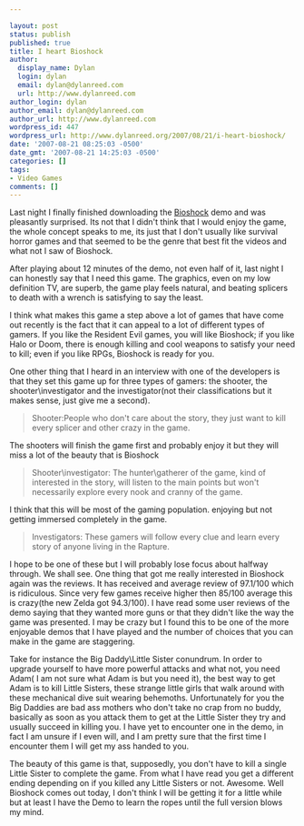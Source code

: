 ```yaml
---

layout: post
status: publish
published: true
title: I heart Bioshock
author:
  display_name: Dylan
  login: dylan
  email: dylan@dylanreed.com
  url: http://www.dylanreed.com
author_login: dylan
author_email: dylan@dylanreed.com
author_url: http://www.dylanreed.com
wordpress_id: 447
wordpress_url: http://www.dylanreed.org/2007/08/21/i-heart-bioshock/
date: '2007-08-21 08:25:03 -0500'
date_gmt: '2007-08-21 14:25:03 -0500'
categories: []
tags:
- Video Games
comments: []
---
```


Last night I finally finished downloading the [Bioshock][1] demo and was pleasantly surprised. Its not that I didn't think that I would enjoy the game, the whole concept speaks to me, its just that I don't usually like survival horror games and that seemed to be the genre that best fit the videos and what not I saw of Bioshock.

   [1]: http://www.amazon.com/2K-Games-BioShock/dp/B000MKA60W/ref=pd_bbs_sr_1/105-7230922-9522015?ie=UTF8&s=videogames&qid=1187717236&sr=8-1

After playing about 12 minutes of the demo, not even half of it, last night I can honestly say that I need this game. The graphics, even on my low definition TV, are superb, the game play feels natural, and beating splicers to death with a wrench is satisfying to say the least.

I think what makes this game a step above a lot of games that have come out recently is the fact that it can appeal to a lot of different types of gamers. If you like the Resident Evil games, you will like Bioshock; if you like Halo or Doom, there is enough killing and cool weapons to satisfy your need to kill; even if you like RPGs, Bioshock is ready for you.

One other thing that I heard in an interview with one of the developers is that they set this game up for three types of gamers: the shooter, the shooter\investigator and the investigator(not their classifications but it makes sense, just give me a second).

> Shooter:People who don't care about the story, they just want to kill every splicer and other crazy in the game.

  
The shooters will finish the game first and probably enjoy it but they will miss a lot of the beauty that is Bioshock

> Shooter\investigator: The hunter\gatherer of the game, kind of interested in the story, will listen to the main points but won't necessarily explore every nook and cranny of the game.

  
I think that this will be most of the gaming population. enjoying but not getting immersed completely in the game.

> Investigators: These gamers will follow every clue and learn every story of anyone living in the Rapture.

  


I hope to be one of these but I will probably lose focus about halfway through. We shall see. One thing that got me really interested in Bioshock again was the reviews. It has received and average review of 97.1/100 which is ridiculous. Since very few games receive higher then 85/100 average this is crazy(the new Zelda got 94.3/100). I have read some user reviews of the demo saying that they wanted more guns or that they didn't like the way the game was presented. I may be crazy but I found this to be one of the more enjoyable demos that I have played and the number of choices that you can make in the game are staggering.

Take for instance the Big Daddy\Little Sister conundrum. In order to upgrade yourself to have more powerful attacks and what not, you need Adam( I am not sure what Adam is but you need it), the best way to get Adam is to kill Little Sisters, these strange little girls that walk around with these mechanical dive suit wearing behemoths. Unfortunately for you the Big Daddies are bad ass mothers who don't take no crap from no buddy, basically as soon as you attack them to get at the Little Sister they try and usually succeed in killing you. I have yet to encounter one in the demo, in fact I am unsure if I even will, and I am pretty sure that the first time I encounter them I will get my ass handed to you.

The beauty of this game is that, supposedly, you don't have to kill a single Little Sister to complete the game. From what I have read you get a different ending depending on if you killed any Little Sisters or not. Awesome. Well Bioshock comes out today, I don't think I will be getting it for a little while but at least I have the Demo to learn the ropes until the full version blows my mind.
